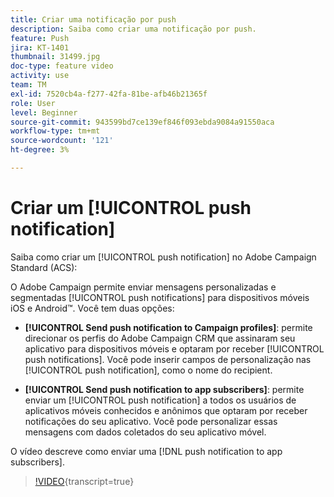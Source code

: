 ```yaml
---
title: Criar uma notificação por push
description: Saiba como criar uma notificação por push.
feature: Push
jira: KT-1401
thumbnail: 31499.jpg
doc-type: feature video
activity: use
team: TM
exl-id: 7520cb4a-f277-42fa-81be-afb46b21365f
role: User
level: Beginner
source-git-commit: 943599bd7ce139ef846f093ebda9084a91550aca
workflow-type: tm+mt
source-wordcount: '121'
ht-degree: 3%

---
```


# Criar um [!UICONTROL push notification]

Saiba como criar um [!UICONTROL push notification] no Adobe Campaign Standard (ACS):

O Adobe Campaign permite enviar mensagens personalizadas e segmentadas [!UICONTROL push notifications] para dispositivos móveis iOS e Android™. Você tem duas opções:

* **[!UICONTROL Send push notification to Campaign profiles]**: permite direcionar os perfis do Adobe Campaign CRM que assinaram seu aplicativo para dispositivos móveis e optaram por receber [!UICONTROL push notifications]. Você pode inserir campos de personalização nas [!UICONTROL push notification], como o nome do recipient.

* **[!UICONTROL Send push notification to app subscribers]**: permite enviar um [!UICONTROL push notification] a todos os usuários de aplicativos móveis conhecidos e anônimos que optaram por receber notificações do seu aplicativo. Você pode personalizar essas mensagens com dados coletados do seu aplicativo móvel.

O vídeo descreve como enviar uma [!DNL push notification to app subscribers].

>[!VIDEO](https://video.tv.adobe.com/v/31499?learn=on){transcript=true}
